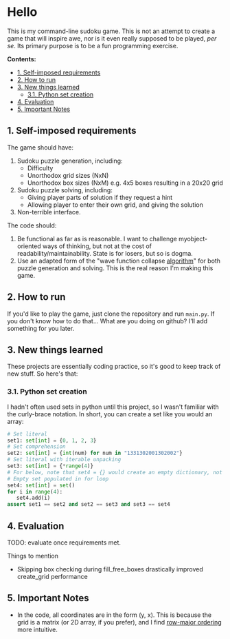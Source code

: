 # Hello

This is my command-line sudoku game. This is not an attempt to create a game
that will inspire awe, nor is it even really supposed to be played, _per se_.
Its primary purpose is to be a fun programming exercise.

**Contents:**

- [1. Self-imposed requirements](#1-self-imposed-requirements)
- [2. How to run](#2-how-to-run)
- [3. New things learned](#3-new-things-learned)
  - [3.1. Python set creation](#31-python-set-creation)
- [4. Evaluation](#4-evaluation)
- [5. Important Notes](#5-important-notes)

## 1. Self-imposed requirements

The game should have:

1. Sudoku puzzle generation, including:
   - Difficulty
   - Unorthodox grid sizes (NxN)
   - Unorthodox box sizes (NxM) e.g. 4x5 boxes resulting in a 20x20 grid
2. Sudoku puzzle solving, including:
   - Giving player parts of solution if they request a hint
   - Allowing player to enter their own grid, and giving the solution
3. Non-terrible interface.

The code should:

1. Be functional as far as is reasonable. I want to challenge myobject-oriented
   ways of thinking, but not at the cost of readability/maintainability. State
   is for losers, but so is dogma.
2. Use an adapted form of the "wave function collapse
   [algorithm](https://github.com/mxgmn/WaveFunctionCollapse)" for both puzzle
   generation and solving. This is the real reason I'm making this game.

## 2. How to run

If you'd like to play the game, just clone the repository and run `main.py`. If
you don't know how to do that... What are you doing on github? I'll add
something for you later.

## 3. New things learned

These projects are essentially coding practice, so it's good to keep track of
new stuff. So here's that:

### 3.1. Python set creation

I hadn't often used sets in python until this project, so I wasn't familiar with
the curly-brace notation. In short, you can create a set like you would an
array:

```python
# Set literal
set1: set[int] = {0, 1, 2, 3}
# Set comprehension
set2: set[int] = {int(num) for num in "1331302001302002"}
# Set literal with iterable unpacking
set3: set[int] = {*range(4)}
# For below, note that set4 = {} would create an empty dictionary, not set.
# Empty set populated in for loop
set4: set[int] = set()
for i in range(4):
   set4.add(i)
assert set1 == set2 and set2 == set3 and set3 == set4
```

## 4. Evaluation

TODO: evaluate once requirements met.

Things to mention

- Skipping box checking during fill_free_boxes drastically improved create_grid
  performance

## 5. Important Notes

- In the code, all coordinates are in the form (y, x). This is because the grid
  is a matrix (or 2D array, if you prefer), and I find
  [row-major ordering](https://en.wikipedia.org/wiki/Row-_and_column-major_order)
  more intuitive.

